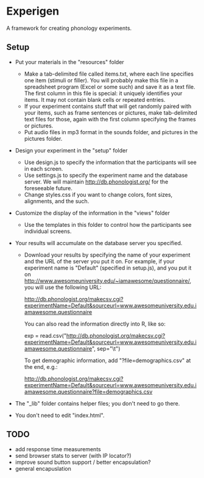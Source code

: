 # Experigen

A framework for creating phonology experiments.



## Setup

* Put your materials in the "resources" folder
  - Make a tab-delimited file called items.txt, where each line specifies
    one item (stimuli or filler). You will probably make this file in a
    spreadsheet program (Excel or some such) and save it as a text file. The
    first column in this file is special:  it uniquely identifies your items.
    It may not contain blank cells or repeated entries.
  - If your experiment contains stuff that will get randomly paired with
    your items, such as frame sentences or pictures, make tab-delimited text
    files for those, again with the first column specifying the frames
    or pictures.
  - Put audio files in mp3 format in the sounds folder, and pictures in
    the pictures folder.

* Design your experiment in the "setup" folder

  - Use design.js to specify the information that the participants will see
    in each screen. 
  - Use settings.js to specify the experiment name and the database
    server. We will maintain http://db.phonologist.org/ for the foreseeable
    future. 
  - Change styles.css if you want to change colors, font sizes, alignments,
    and the such.

* Customize the display of the information in the "views" folder

  - Use the templates in this folder to control how the participants
    see individual screens.

* Your results will accumulate on the database server you specified. 

  - Download your results by specifying the name of your experiment
    and the URL of the server you put it on. For example, if your experiment
    name is "Default" (specified in setup.js), and you put it on
    http://www.awesomeuniversity.edu/~iamawesome/questionnaire/,
    you will use the following URL:
    
    http://db.phonologist.org/makecsv.cgi?experimentName=Default&sourceurl=www.awesomeuniversity.edu.iamawesome.questionnaire

	You can also read the information directly into R, like so:
	
	exp = read.csv("http://db.phonologist.org/makecsv.cgi?experimentName=Default&sourceurl=www.awesomeuniversity.edu.iamawesome.questionnaire", sep="\t")
	
	To get demographic information, add "?file=demographics.csv" at the end, e.g.:
	
	http://db.phonologist.org/makecsv.cgi?experimentName=Default&sourceurl=www.awesomeuniversity.edu.iamawesome.questionnaire?file=demographics.csv

* The "_lib" folder contains helper files; you don't need to go there. 

* You don't need to edit "index.html".

## TODO

* add response time measurements 
* send browser stats to server (with IP locator?)
* improve sound button support / better encapsulation?
* general encapuslation
